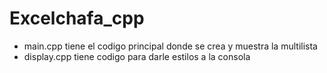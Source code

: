 # Excelchafa_cpp

- main.cpp tiene el codigo principal donde se crea y muestra la multilista
- display.cpp tiene codigo para darle estilos a la consola